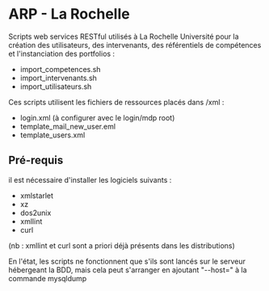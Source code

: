 # ARP - La Rochelle
Scripts web services RESTful utilisés à La Rochelle Université pour la création des utilisateurs, des intervenants, des référentiels de compétences et l'instanciation des portfolios :

* import_competences.sh
* import_intervenants.sh
* import_utilisateurs.sh

Ces scripts utilisent les fichiers de ressources placés dans /xml :

* login.xml (à configurer avec le login/mdp root)
* template_mail_new_user.eml
* template_users.xml

## Pré-requis
il est nécessaire d'installer les logiciels suivants :

* xmlstarlet
* xz
* dos2unix
* xmllint
* curl

(nb : xmllint et curl sont a priori déjà présents dans les distributions)

En l'état, les scripts ne fonctionnent que s'ils sont lancés sur le serveur hébergeant la BDD, mais cela peut s'arranger en ajoutant "--host=" à la commande mysqldump
